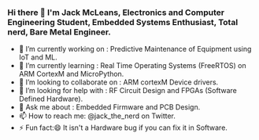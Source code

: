 ### Hi there 👋 I'm Jack McLeans, Electronics and Computer Engineering Student, Embedded Systems Enthusiast, Total nerd, Bare Metal Engineer.

- 🔭 I’m currently working on : Predictive Maintenance of Equipment using IoT and ML.
- 🌱 I’m currently learning : Real Time Operating Systems (FreeRTOS) on ARM CortexM and MicroPython.
- 👯 I’m looking to collaborate on : ARM cortexM Device drivers.
- 🤔 I’m looking for help with : RF Circuit Design and FPGAs (Software Defined Hardware).
- 💬 Ask me about : Embedded Firmware and PCB Design.
- 📫 How to reach me: @jack_the_nerd on Twitter.
- ⚡ Fun fact:😄 It isn't a Hardware bug if you can fix it in Software.

